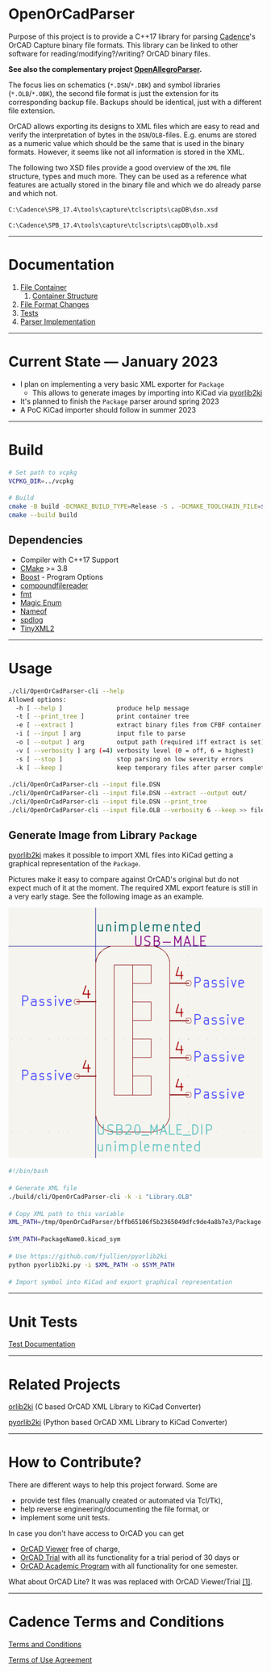 
# OpenOrCadParser

Purpose of this project is to provide a C++17 library for parsing [Cadence](https://en.wikipedia.org/wiki/Cadence_Design_Systems)'s OrCAD Capture binary file formats. This library can be linked to other software for reading/modifying?/writing? OrCAD binary files.

**See also the complementary project [OpenAllegroParser](https://github.com/Werni2A/OpenAllegroParser).**

The focus lies on schematics (`*.DSN`/`*.DBK`) and symbol libraries (`*.OLB`/`*.OBK`), the second file format is just the extension for its corresponding backup file. Backups should be identical, just with a different file extension.

OrCAD allows exporting its designs to XML files which are easy to read and verify the interpretation of bytes in the `DSN`/`OLB`-files. E.g. enums are stored as a numeric value which should be the same that is used in the binary formats. However, it seems like not all information is stored in the XML.

The following two XSD files provide a good overview of the `XML` file structure, types and much more. They can be used as a reference what features are actually stored in the binary file and which we do already parse and which not.

`C:\Cadence\SPB_17.4\tools\capture\tclscripts\capDB\dsn.xsd`

`C:\Cadence\SPB_17.4\tools\capture\tclscripts\capDB\olb.xsd`

---

# Documentation

1. [File Container](/doc/file_container.md)
   1. [Container Structure](/doc/container_structure.md)
2. [File Format Changes](/doc/file_format_changes.md)
3. [Tests](/doc/tests.md)
4. [Parser Implementation](/doc/parser/parser.md)

---

# Current State &mdash; January 2023

- I plan on implementing a very basic XML exporter for `Package`
  - This allows to generate images by importing into KiCad via [pyorlib2ki](https://github.com/fjullien/pyorlib2ki)
- It's planned to finish the `Package` parser around spring 2023
- A PoC KiCad importer should follow in summer 2023

---

# Build

```bash
# Set path to vcpkg
VCPKG_DIR=../vcpkg

# Build
cmake -B build -DCMAKE_BUILD_TYPE=Release -S . -DCMAKE_TOOLCHAIN_FILE=$VCPKG_DIR/scripts/buildsystems/vcpkg.cmake
cmake --build build
```

## Dependencies

- Compiler with C++17 Support
- [CMake](https://cmake.org/) >= 3.8
- [Boost](https://www.boost.org/) - Program Options
- [compoundfilereader](https://github.com/Microsoft/compoundfilereader)
- [fmt](https://github.com/fmtlib/fmt)
- [Magic Enum](https://github.com/Neargye/magic_enum)
- [Nameof](https://github.com/Neargye/nameof)
- [spdlog](https://github.com/gabime/spdlog)
- [TinyXML2](https://github.com/leethomason/tinyxml2)

---

# Usage

```bash
./cli/OpenOrCadParser-cli --help
Allowed options:
  -h [ --help ]               produce help message
  -t [ --print_tree ]         print container tree
  -e [ --extract ]            extract binary files from CFBF container
  -i [ --input ] arg          input file to parse
  -o [ --output ] arg         output path (required iff extract is set)
  -v [ --verbosity ] arg (=4) verbosity level (0 = off, 6 = highest)
  -s [ --stop ]               stop parsing on low severity errors
  -k [ --keep ]               keep temporary files after parser completed

./cli/OpenOrCadParser-cli --input file.DSN
./cli/OpenOrCadParser-cli --input file.DSN --extract --output out/
./cli/OpenOrCadParser-cli --input file.DSN --print_tree
./cli/OpenOrCadParser-cli --input file.OLB --verbosity 6 --keep >> file.txt
```

## Generate Image from Library `Package`

[pyorlib2ki](https://github.com/fjullien/pyorlib2ki) makes it possible to import XML files into KiCad getting a graphical representation of the `Package`.

Pictures make it easy to compare against OrCAD's original but do not expect much of it at the moment. The required XML export feature is still in a very early stage. See the following image as an example.

![Example XML import into KiCad](/doc/img/example_xml_kicad_import.png)

```bash
#!/bin/bash

# Generate XML file
./build/cli/OpenOrCadParser-cli -k -i "Library.OLB"

# Copy XML path to this variable
XML_PATH=/tmp/OpenOrCadParser/bffb65106f5b2365049dfc9de4a8b7e3/Package.OLB/xml/PackageName0.xml

SYM_PATH=PackageName0.kicad_sym

# Use https://github.com/fjullien/pyorlib2ki
python pyorlib2ki.py -i $XML_PATH -o $SYM_PATH

# Import symbol into KiCad and export graphical representation
```


---

# Unit Tests

[Test Documentation](doc/tests.md)

---

# Related Projects

[orlib2ki](https://github.com/fjullien/orlib2ki) (C based OrCAD XML Library to KiCad Converter)

[pyorlib2ki](https://github.com/fjullien/pyorlib2ki) (Python based OrCAD XML Library to KiCad Converter)

---

# How to Contribute?

There are different ways to help this project forward. Some are

- provide test files (manually created or automated via Tcl/Tk),
- help reverse engineering/documenting the file format, or
- implement some unit tests.

In case you don't have access to OrCAD you can get

- [OrCAD Viewer](https://www.orcad.com/downloads/orcad-viewer) free of charge,
- [OrCAD Trial](https://dev.orcad.com/orcad-free-trial) with all its functionality for a trial period of 30 days or
- [OrCAD Academic Program](https://www.orcad.com/orcad-academic-program) with all functionality for one semester.

What about OrCAD Lite? It was was replaced with OrCAD Viewer/Trial [[1]](https://www.orcad.com/resources/download-orcad-lite).

---

# Cadence Terms and Conditions

[Terms and Conditions](https://www.cadence.com/content/dam/cadence-www/global/en_US/documents/terms-and-conditions/cadence-orcad.pdf)

[Terms of Use Agreement](https://www.cadence.com/en_US/home/terms-of-use-agreement.html)
